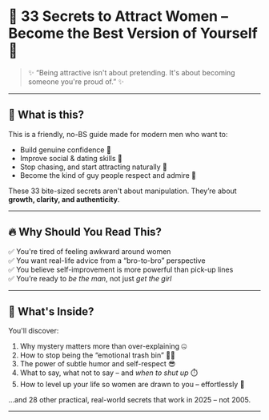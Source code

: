 # 🌟 33 Secrets to Attract Women – Become the Best Version of Yourself 🌟

> ✨ “Being attractive isn't about pretending. It's about becoming someone you're proud of.” ✨

---

## 🌸 What is this?

This is a friendly, no-BS guide made for modern men who want to:

- Build genuine confidence 💪  
- Improve social & dating skills 💬  
- Stop chasing, and start attracting naturally 🧲  
- Become the kind of guy people respect and admire 🎯

These 33 bite-sized secrets aren't about manipulation. They’re about **growth, clarity, and authenticity**.

---

## 🔥 Why Should You Read This?

✅ You're tired of feeling awkward around women  
✅ You want real-life advice from a “bro-to-bro” perspective  
✅ You believe self-improvement is more powerful than pick-up lines  
✅ You’re ready to *be the man*, not just *get the girl*

---

## 🧩 What's Inside?

You'll discover:

1. Why mystery matters more than over-explaining 🤐  
2. How to stop being the “emotional trash bin” 🙅‍♂️  
3. The power of subtle humor and self-respect 😎  
4. What to say, what not to say – and *when to shut up* ⏱️  
5. How to level up your life so women are drawn to you – effortlessly 🌱  

…and 28 other practical, real-world secrets that work in 2025 – not 2005.

---



